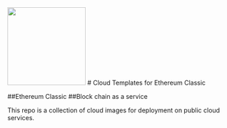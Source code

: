 
<img src="https://github.com/ethereumproject/Cloud-Template/blob/master/Public/etcgear-classic-green.png" width="175">
# Cloud Templates for Ethereum Classic

##Ethereum Classic 
##Block chain as a service

This repo is a collection of cloud images for deployment on public cloud services.  

